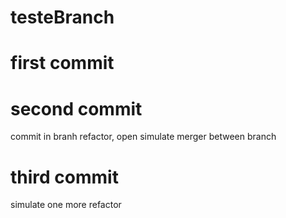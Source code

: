 # testeBranch
# first commit
# second commit
commit in branh refactor, open simulate merger between branch
#  third commit
simulate one more refactor